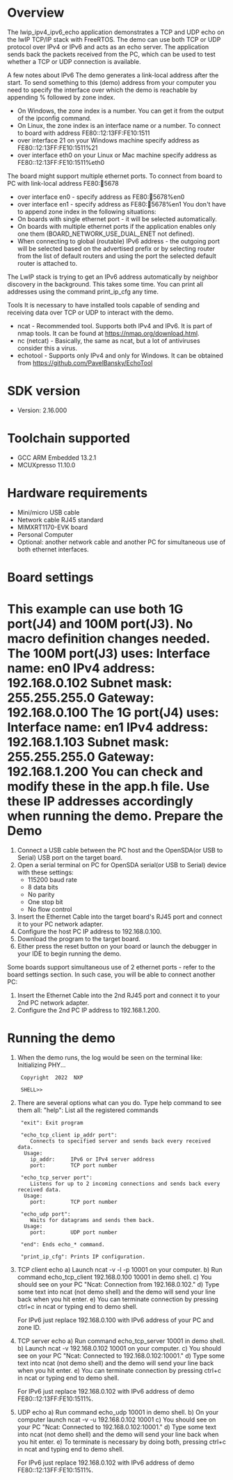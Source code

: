 Overview
========
The lwip_ipv4_ipv6_echo application demonstrates a TCP and UDP echo on the lwIP TCP/IP stack with FreeRTOS.
The demo can use both TCP or UDP protocol over IPv4 or IPv6 and acts as an echo server. The application sends back
the packets received from the PC, which can be used to test whether a TCP or UDP connection is available.

A few notes about IPv6
The demo generates a link-local address after the start. To send something to this (demo) address
from your computer you need to specify the interface over which the demo is reachable by appending % followed by zone index.
- On Windows, the zone index is a number. You can get it from the output of the ipconfig command.
- On Linux, the zone index is an interface name or a number.
To connect to board with address FE80::12:13FF:FE10:1511
- over interface 21 on your Windows machine specify address as FE80::12:13FF:FE10:1511%21
- over interface eth0 on your Linux or Mac machine specify address as FE80::12:13FF:FE10:1511%eth0

The board might support multiple ethernet ports. To connect from board to PC with link-local address FE80::1234:5678
- over interface en0 - specify address as FE80::1234:5678%en0
- over interface en1 - specify address as FE80::1234:5678%en1
You don't have to append zone index in the following situations:
- On boards with single ethernet port - it will be selected automatically.
- On boards with multiple ethernet ports if the application enables only one them (BOARD_NETWORK_USE_DUAL_ENET not defined).
- When connecting to global (routable) IPv6 address - the outgoing port will be selected based on the advertised prefix
or by selecting router from the list of default routers and using the port the selected default router is attached to.

The LwIP stack is trying to get an IPv6 address automatically by neighbor discovery in the background.
This takes some time. You can print all addresses using the command print_ip_cfg any time.

Tools
It is necessary to have installed tools capable of sending and receiving data over TCP or UDP to interact with the demo.
- ncat - Recommended tool. Supports both IPv4 and IPv6. It is part of nmap tools. It can be found at https://nmap.org/download.html.
- nc (netcat) - Basically, the same as ncat, but a lot of antiviruses consider this a virus.
- echotool - Supports only IPv4 and only for Windows. It can be obtained from https://github.com/PavelBansky/EchoTool


SDK version
===========
- Version: 2.16.000

Toolchain supported
===================
- GCC ARM Embedded  13.2.1
- MCUXpresso  11.10.0

Hardware requirements
=====================
- Mini/micro USB cable
- Network cable RJ45 standard
- MIMXRT1170-EVK board
- Personal Computer
- Optional: another network cable and another PC for simultaneous use of both ethernet interfaces.

Board settings
==============
This example can use both 1G port(J4) and 100M port(J3). No macro definition changes needed.
The 100M port(J3) uses:
  Interface name: en0
  IPv4 address: 192.168.0.102
  Subnet mask: 255.255.255.0
  Gateway: 192.168.0.100
The 1G port(J4) uses:
  Interface name: en1
  IPv4 address: 192.168.1.103
  Subnet mask: 255.255.255.0
  Gateway: 192.168.1.200
You can check and modify these in the app.h file. Use these IP addresses accordingly when running the demo.
Prepare the Demo
================
1.  Connect a USB cable between the PC host and the OpenSDA(or USB to Serial) USB port on the target board.
2.  Open a serial terminal on PC for OpenSDA serial(or USB to Serial) device with these settings:
    - 115200 baud rate
    - 8 data bits
    - No parity
    - One stop bit
    - No flow control
3.  Insert the Ethernet Cable into the target board's RJ45 port and connect it to your PC network adapter.
4.  Configure the host PC IP address to 192.168.0.100.
5.  Download the program to the target board.
6.  Either press the reset button on your board or launch the debugger in your IDE to begin running the demo.

Some boards support simultaneous use of 2 ethernet ports - refer to the board settings section.
In such case, you will be able to connect another PC:
1. Insert the Ethernet Cable into the 2nd RJ45 port and connect it to your 2nd PC network adapter.
2. Configure the 2nd PC IP address to 192.168.1.200.

Running the demo
================
1. When the demo runs, the log would be seen on the terminal like:
		Initializing PHY...

		Copyright  2022  NXP

		SHELL>>

2. There are several options what can you do. Type help command to see them all:
		"help": List all the registered commands

		"exit": Exit program

		"echo_tcp_client ip_addr port":
		   Connects to specified server and sends back every received data.
		 Usage:
		   ip_addr:     IPv6 or IPv4 server address
		   port:        TCP port number

		"echo_tcp_server port":
		   Listens for up to 2 incoming connections and sends back every received data.
		 Usage:
		   port:        TCP port number

		"echo_udp port":
		   Waits for datagrams and sends them back.
		 Usage:
		   port:        UDP port number

		"end": Ends echo_* command.

		"print_ip_cfg": Prints IP configuration.

3. TCP client echo
	a) Launch ncat -v -l -p 10001 on your computer.
	b) Run command echo_tcp_client 192.168.0.100 10001 in demo shell.
	c) You should see on your PC "Ncat: Connection from 192.168.0.102."
	d) Type some text into ncat (not demo shell) and the demo will send your line back
	   when you hit enter.
	e) You can terminate connection by pressing ctrl+c in ncat or typing end to demo shell.
	
	For IPv6 just replace 192.168.0.100 with IPv6 address of your PC and zone ID.
	
4. TCP server echo
	a) Run command echo_tcp_server 10001 in demo shell.
	b) Launch ncat -v 192.168.0.102 10001 on your computer.
	c) You should see on your PC "Ncat: Connected to 192.168.0.102:10001."
	d) Type some text into ncat (not demo shell) and the demo will send your line back
	   when you hit enter.
	e) You can terminate connection by pressing ctrl+c in ncat or typing end to demo shell.
	
	For IPv6 just replace 192.168.0.102 with IPv6 address of demo FE80::12:13FF:FE10:1511%<zone ID>.

5. UDP echo
	a) Run command echo_udp 10001 in demo shell.
	b) On your computer launch ncat -v -u 192.168.0.102 10001
	c) You should see on your PC "Ncat: Connected to 192.168.0.102:10001."
	d) Type some text into ncat (not demo shell) and the demo will send your line back
	   when you hit enter.
	e) To terminate is necessary by doing both, pressing ctrl+c in ncat and typing end to demo shell.
	
	For IPv6 just replace 192.168.0.102 with IPv6 address of demo FE80::12:13FF:FE10:1511%<zone ID>.
